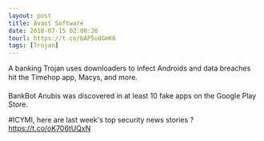 ```yaml
---
layout: post
title: Avast Software
date: 2018-07-15 02:00:20
tourl: https://t.co/bAP5udGmK6
tags: [Trojan]
---
```

A banking Trojan uses downloaders to infect Androids and data breaches hit the Timehop app, Macys, and more.

BankBot Anubis was discovered in at least 10 fake apps on the Google Play Store.

#ICYMI, here are last week's top security news stories ? https://t.co/oK706tUQxN